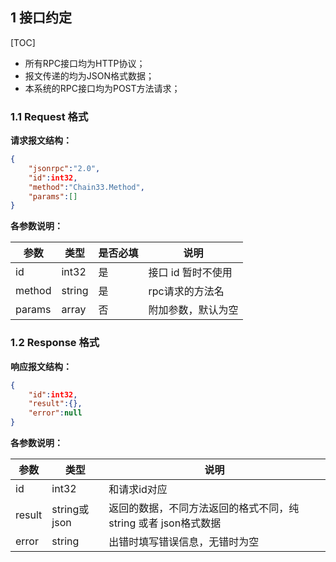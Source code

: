 ## 1 接口约定

[TOC]

- 所有RPC接口均为HTTP协议；
- 报文传递的均为JSON格式数据；
- 本系统的RPC接口均为POST方法请求；



### 1.1 Request 格式
**请求报文结构：**
```json
{
    "jsonrpc":"2.0",
    "id":int32,
    "method":"Chain33.Method",
    "params":[]
}
```

**各参数说明：**

|参数|类型|是否必填|说明|
|----|----|----|----|
|id|int32|是|接口 id 暂时不使用|
|method|string|是|rpc请求的方法名|
|params|array|否|附加参数，默认为空|


### 1.2 Response 格式
**响应报文结构：**
```json
{
    "id":int32,
    "result":{},
    "error":null
}
```
**各参数说明：**

|参数|类型|说明|
|----|----|----|
|id|int32|和请求id对应|
|result|string或json|返回的数据，不同方法返回的格式不同，纯string 或者 json格式数据|
|error|string|出错时填写错误信息，无错时为空|
